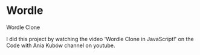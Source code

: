 # Wordle
Wordle Clone

I did this project by watching the video 'Wordle Clone in JavaScript!' on the Code with Ania Kubów channel on youtube.

